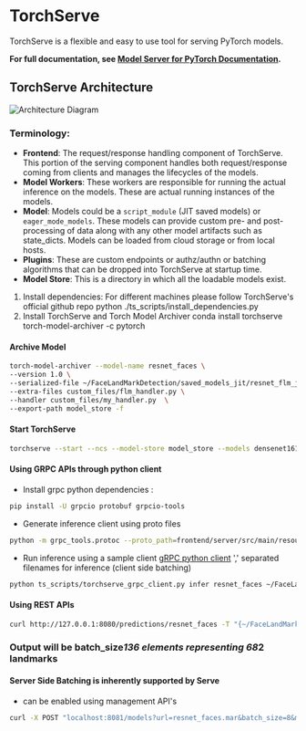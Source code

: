 # TorchServe

TorchServe is a flexible and easy to use tool for serving PyTorch models.

**For full documentation, see [Model Server for PyTorch Documentation](docs/README.md).**

## TorchServe Architecture
![Architecture Diagram](https://user-images.githubusercontent.com/880376/83180095-c44cc600-a0d7-11ea-97c1-23abb4cdbe4d.jpg)

### Terminology:
* **Frontend**: The request/response handling component of TorchServe. This portion of the serving component handles both request/response coming from clients and manages the lifecycles of the models.
* **Model Workers**: These workers are responsible for running the actual inference on the models. These are actual running instances of the models.
* **Model**: Models could be a `script_module` (JIT saved models) or `eager_mode_models`. These models can provide custom pre- and post-processing of data along with any other model artifacts such as state_dicts. Models can be loaded from cloud storage or from local hosts.
* **Plugins**: These are custom endpoints or authz/authn or batching algorithms that can be dropped into TorchServe at startup time.
* **Model Store**: This is a directory in which all the loadable models exist.

1. Install dependencies: For different machines please follow TorchServe's official github repo
python ./ts_scripts/install_dependencies.py
2. Install TorchServe and Torch Model Archiver
conda install torchserve torch-model-archiver -c pytorch

#### Archive Model
```bash
torch-model-archiver --model-name resnet_faces \
--version 1.0 \
--serialized-file ~/FaceLandMarkDetection/saved_models_jit/resnet_flm_jit.pt \
--extra-files custom_files/flm_handler.py \
--handler custom_files/my_handler.py  \
--export-path model_store -f
```

#### Start TorchServe
```bash
torchserve --start --ncs --model-store model_store --models densenet161.mar
```

#### Using GRPC APIs through python client

 - Install grpc python dependencies :
 
```bash
pip install -U grpcio protobuf grpcio-tools
```

 - Generate inference client using proto files

```bash
python -m grpc_tools.protoc --proto_path=frontend/server/src/main/resources/proto/ --python_out=ts_scripts --grpc_python_out=ts_scripts frontend/server/src/main/resources/proto/inference.proto frontend/server/src/main/resources/proto/management.proto
```

 - Run inference using a sample client [gRPC python client](ts_scripts/torchserve_grpc_client.py)
',' separated filenames for inference (client side batching)
```bash
python ts_scripts/torchserve_grpc_client.py infer resnet_faces ~/FaceLandMarkDetection/data/face_landmark_dataset/ibug/image_003_1.jpg,~/FaceLandMarkDetection/data/face_landmark_dataset/ibug/image_041_1.jpg
```

#### Using REST APIs
```bash
curl http://127.0.0.1:8080/predictions/resnet_faces -T "{~/FaceLandMarkDetection/data/face_landmark_dataset/ibug/image_041_1.jpg,~/FaceLandMarkDetection/data/face_landmark_dataset/ibug/image_003_1.jpg}"
```

### Output will be batch_size*136 elements representing 68*2 landmarks

#### Server Side Batching is inherently supported by Serve
- can be enabled using management API's
```bash
curl -X POST "localhost:8081/models?url=resnet_faces.mar&batch_size=8&max_batch_delay=50"
```

